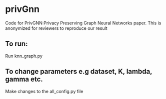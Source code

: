 # privGnn
Code for PrivGNN:Privacy Preserving Graph Neural Networks paper. This is anonymized for reviewers to reproduce our result

## To run:
Run knn_graph.py

## To change parameters e.g dataset, K, lambda, gamma etc.
Make changes to the all_config.py file
